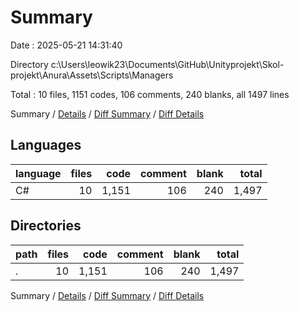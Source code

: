 # Summary

Date : 2025-05-21 14:31:40

Directory c:\\Users\\leowik23\\Documents\\GitHub\\Unityprojekt\\Skol-projekt\\Anura\\Assets\\Scripts\\Managers

Total : 10 files,  1151 codes, 106 comments, 240 blanks, all 1497 lines

Summary / [Details](details.md) / [Diff Summary](diff.md) / [Diff Details](diff-details.md)

## Languages
| language | files | code | comment | blank | total |
| :--- | ---: | ---: | ---: | ---: | ---: |
| C# | 10 | 1,151 | 106 | 240 | 1,497 |

## Directories
| path | files | code | comment | blank | total |
| :--- | ---: | ---: | ---: | ---: | ---: |
| . | 10 | 1,151 | 106 | 240 | 1,497 |

Summary / [Details](details.md) / [Diff Summary](diff.md) / [Diff Details](diff-details.md)